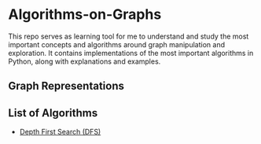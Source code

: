 # Algorithms-on-Graphs
This repo serves as learning tool for me to understand and study the most important concepts and algorithms around graph manipulation and exploration.
It contains implementations of the most important algorithms in Python, along with explanations and examples.

## Graph Representations

## List of Algorithms
- [Depth First Search (DFS)](Docs/Depth-First.md)